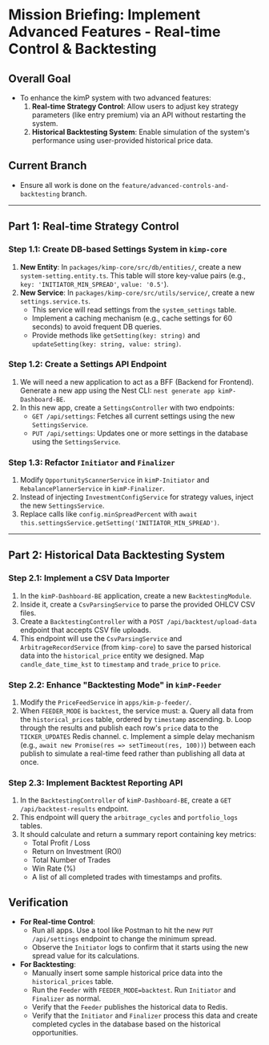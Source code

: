 # Mission Briefing: Implement Advanced Features - Real-time Control & Backtesting

## Overall Goal

- To enhance the kimP system with two advanced features:
  1.  **Real-time Strategy Control**: Allow users to adjust key strategy parameters (like entry premium) via an API without restarting the system.
  2.  **Historical Backtesting System**: Enable simulation of the system's performance using user-provided historical price data.

## Current Branch

- Ensure all work is done on the `feature/advanced-controls-and-backtesting` branch.

---

## **Part 1: Real-time Strategy Control**

### Step 1.1: Create DB-based Settings System in `kimp-core`

1.  **New Entity**: In `packages/kimp-core/src/db/entities/`, create a new `system-setting.entity.ts`. This table will store key-value pairs (e.g., `key: 'INITIATOR_MIN_SPREAD'`, `value: '0.5'`).
2.  **New Service**: In `packages/kimp-core/src/utils/service/`, create a new `settings.service.ts`.
    - This service will read settings from the `system_settings` table.
    - Implement a caching mechanism (e.g., cache settings for 60 seconds) to avoid frequent DB queries.
    - Provide methods like `getSetting(key: string)` and `updateSetting(key: string, value: string)`.

### Step 1.2: Create a Settings API Endpoint

1.  We will need a new application to act as a BFF (Backend for Frontend). Generate a new app using the Nest CLI: `nest generate app kimP-Dashboard-BE`.
2.  In this new app, create a `SettingsController` with two endpoints:
    - `GET /api/settings`: Fetches all current settings using the new `SettingsService`.
    - `PUT /api/settings`: Updates one or more settings in the database using the `SettingsService`.

### Step 1.3: Refactor `Initiator` and `Finalizer`

1.  Modify `OpportunityScannerService` in `kimP-Initiator` and `RebalancePlannerService` in `kimP-Finalizer`.
2.  Instead of injecting `InvestmentConfigService` for strategy values, inject the new `SettingsService`.
3.  Replace calls like `config.minSpreadPercent` with `await this.settingsService.getSetting('INITIATOR_MIN_SPREAD')`.

---

## **Part 2: Historical Data Backtesting System**

### Step 2.1: Implement a CSV Data Importer

1.  In the `kimP-Dashboard-BE` application, create a new `BacktestingModule`.
2.  Inside it, create a `CsvParsingService` to parse the provided OHLCV CSV files.
3.  Create a `BacktestingController` with a `POST /api/backtest/upload-data` endpoint that accepts CSV file uploads.
4.  This endpoint will use the `CsvParsingService` and `ArbitrageRecordService` (from `kimp-core`) to save the parsed historical data into the `historical_price` entity we designed. Map `candle_date_time_kst` to `timestamp` and `trade_price` to `price`.

### Step 2.2: Enhance "Backtesting Mode" in `kimP-Feeder`

1.  Modify the `PriceFeedService` in `apps/kim-p-feeder/`.
2.  When `FEEDER_MODE` is `backtest`, the service must:
    a. Query all data from the `historical_prices` table, ordered by `timestamp` ascending.
    b. Loop through the results and publish each row's `price` data to the `TICKER_UPDATES` Redis channel.
    c. Implement a simple delay mechanism (e.g., `await new Promise(res => setTimeout(res, 100))`) between each publish to simulate a real-time feed rather than publishing all data at once.

### Step 2.3: Implement Backtest Reporting API

1.  In the `BacktestingController` of `kimP-Dashboard-BE`, create a `GET /api/backtest-results` endpoint.
2.  This endpoint will query the `arbitrage_cycles` and `portfolio_logs` tables.
3.  It should calculate and return a summary report containing key metrics:
    - Total Profit / Loss
    - Return on Investment (ROI)
    - Total Number of Trades
    - Win Rate (%)
    - A list of all completed trades with timestamps and profits.

## Verification

- **For Real-time Control**:
  - Run all apps. Use a tool like Postman to hit the new `PUT /api/settings` endpoint to change the minimum spread.
  - Observe the `Initiator` logs to confirm that it starts using the new spread value for its calculations.
- **For Backtesting**:
  - Manually insert some sample historical price data into the `historical_prices` table.
  - Run the `Feeder` with `FEEDER_MODE=backtest`. Run `Initiator` and `Finalizer` as normal.
  - Verify that the `Feeder` publishes the historical data to Redis.
  - Verify that the `Initiator` and `Finalizer` process this data and create completed cycles in the database based on the historical opportunities.

